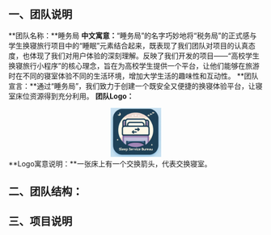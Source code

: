 ## 一、团队说明
**团队名称：**睡务局
**中文寓意：**“睡务局”的名字巧妙地将“税务局”的正式感与学生换寝旅行项目中的“睡眠”元素结合起来，既表现了我们团队对项目的认真态度，也体现了我们对用户体验的深刻理解。反映了我们开发的项目——“高校学生换寝旅行小程序”的核心理念，旨在为高校学生提供一个平台，让他们能够在旅游时在不同的寝室体验不同的生活环境，增加大学生活的趣味性和互动性。
**团队宣言：**通过“睡务局”，我们致力于创建一个既安全又便捷的换寝体验平台，让寝室床位资源得到充分利用。
**团队Logo：**
<div align="center">
	<img src="assets/TeamLogo.png" alt="Editor" width="100">
</div>
**Logo寓意说明：**一张床上有一个交换箭头，代表交换寝室。

## 二、团队结构：



## 三、项目说明








